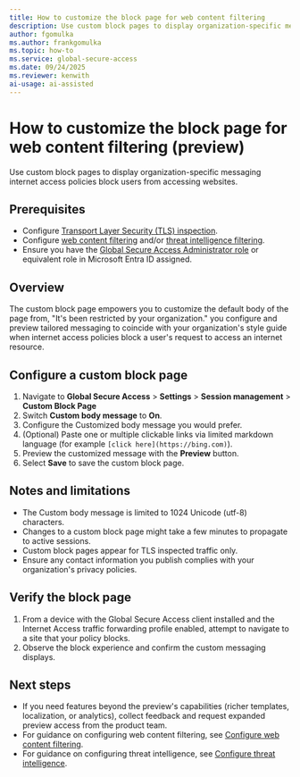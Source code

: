 ```yaml
---
title: How to customize the block page for web content filtering
description: Use custom block pages to display organization-specific messaging internet access policies block users from accessing websites.
author: fgomulka
ms.author: frankgomulka
ms.topic: how-to
ms.service: global-secure-access
ms.date: 09/24/2025
ms.reviewer: kenwith
ai-usage: ai-assisted
---
```


# How to customize the block page for web content filtering (preview)

Use custom block pages to display organization-specific messaging internet access policies block users from accessing websites.

## Prerequisites

- Configure [Transport Layer Security (TLS) inspection](./how-to-transport-layer-security.md).
- Configure [web content filtering](./how-to-configure-web-content-filtering.md) and/or [threat intelligence filtering](./how-to-configure-threat-intelligence.md).
- Ensure you have the [Global Secure Access Administrator role](/azure/active-directory/roles/permissions-reference) or equivalent role in Microsoft Entra ID assigned.

## Overview

The custom block page empowers you to customize the default body of the page from, "It's been restricted by your organization." you configure and preview tailored messaging to coincide with your organization's style guide when internet access policies block a user's request to access an internet resource.

## Configure a custom block page

1. Navigate to **Global Secure Access** > **Settings** > **Session management** > **Custom Block Page**
2. Switch **Custom body message** to **On**.
3. Configure the Customized body message you would prefer.
4. (Optional) Paste one or multiple clickable links via limited markdown language (for example `[click here](https://bing.com)`).
5. Preview the customized message with the **Preview** button.
6. Select **Save** to save the custom block page.


## Notes and limitations

- The Custom body message is limited to 1024 Unicode (utf-8) characters.
- Changes to a custom block page might take a few minutes to propagate to active sessions.
- Custom block pages appear for TLS inspected traffic only.
- Ensure any contact information you publish complies with your organization's privacy policies.

## Verify the block page

1. From a device with the Global Secure Access client installed and the Internet Access traffic forwarding profile enabled, attempt to navigate to a site that your policy blocks.
2. Observe the block experience and confirm the custom messaging displays.

## Next steps

- If you need features beyond the preview's capabilities (richer templates, localization, or analytics), collect feedback and request expanded preview access from the product team.
- For guidance on configuring web content filtering, see [Configure web content filtering](./how-to-configure-web-content-filtering.md).
- For guidance on configuring threat intelligence, see [Configure threat intelligence](./how-to-configure-threat-intelligence.md).